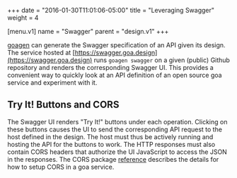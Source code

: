 +++
date = "2016-01-30T11:01:06-05:00"
title = "Leveraging Swagger"
weight = 4

[menu.v1]
name = "Swagger"
parent = "design.v1"
+++

[goagen](/v1/implement/goagen) can generate the Swagger specification of an API given its design.
The service hosted at [https://swagger.goa.design](https://swagger.goa.design) runs `goagen swagger`
on a given (public) Github repository and renders the corresponding Swagger UI. This provides a
convenient way to quickly look at an API definition of an open source goa service and experiment
with it.

## Try It! Buttons and CORS

The Swagger UI renders "Try It!" buttons under each operation. Clicking on these buttons causes the
UI to send the corresponding API request to the host defined in the design. The host must thus be
actively running and hosting the API for the buttons to work. The HTTP responses must also contain
CORS headers that authorize the UI JavaScript to access the JSON in the responses. The CORS package
[reference](/v1/reference/goa/cors) describes the details for how to setup CORS in a goa service.
